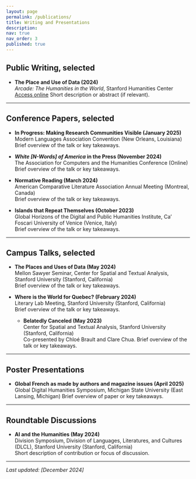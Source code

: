 ```yaml
---
layout: page
permalink: /publications/
title: Writing and Presentations
description:
nav: true
nav_order: 3
published: true
---
```


<!-- _pages/publications.md -->

## Public Writing, selected

- **The Place and Use of Data (2024)**  
  _Arcade: The Humanities in the World_, Stanford Humanities Center [Access online](https://shc.stanford.edu/arcade/interventions/places-and-uses-data)
  Short description or abstract (if relevant).

---

## Conference Papers, selected

- **In Progress: Making Research Communities Visible (January 2025)**  
  Modern Languages Association Convention (New Orleans, Louisiana)
  Brief overview of the talk or key takeaways.

- **_White \[N-Words\] of America_ in the Press (November 2024)**  
  The Association for Computers and the Humanities Conference (Online)  
  Brief overview of the talk or key takeaways.

- **Normative Reading (March 2024)**  
  American Comparative Literature Association Annual Meeting (Montreal, Canada)  
  Brief overview of the talk or key takeaways.

- **Islands that Repeat Themselves (October 2023)**  
  Global Horizons of the Digital and Public Humanities Institute, Ca’ Foscari University of Venice (Venice, Italy)  
  Brief overview of the talk or key takeaways.

---

## Campus Talks, selected

 - **The Places and Uses of Data (May 2024)**  
  Mellon Sawyer Seminar, Center for Spatial and Textual Analysis, Stanford University (Stanford, California)  
  Brief overview of the talk or key takeaways.

- **Where is the World for Quebec? (February 2024)**  
  Literary Lab Meeting, Stanford University (Stanford, California)  
  Brief overview of the talk or key takeaways.

  - **Belatedly Canceled (May 2023)**  
  Center for Spatial and Textual Analysis, Stanford University (Stanford, California)  
  Co-presented by Chloé Brault and Clare Chua. Brief overview of the talk or key takeaways.

---

## Poster Presentations

- **Global French as made by authors and magazine issues (April 2025)**  
   Global Digital Humanities Symposium, Michigan State University (East Lansing, Michigan)
  Brief overview of paper or key takeaways.

---

## Roundtable Discussions

- **AI and the Humanities (May 2024)**  
  Division Symposium, Division of Languages, Literatures, and Cultures (DLCL), Stanford University (Stanford, California)  
  Short description of contribution or focus of discussion.

---

_Last updated: [December 2024]_
